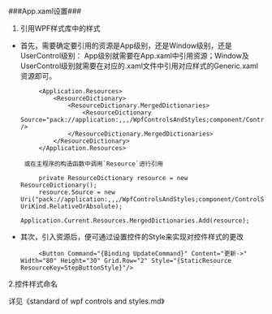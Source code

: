 ###App.xaml设置###
1. 引用WPF样式库中的样式


 - 首先，需要确定要引用的资源是App级别，还是Window级别，还是UserControl级别：
	App级别就需要在App.xaml中引用资源；Window及UserControl级别就需要在对应的.xaml文件中引用对应样式的Generic.xaml资源即可。

         	<Application.Resources>
        		<ResourceDictionary>
            		<ResourceDictionary.MergedDictionaries>
                		<ResourceDictionary Source="pack://application:,,,/WpfControlsAndStyles;component/ControlStyles/Default/Generic.xaml" />
            		</ResourceDictionary.MergedDictionaries>
        		</ResourceDictionary>
    		</Application.Resources>

		或在主程序的构造函数中调用`Resource`进行引用
 	
			private ResourceDictionary resource = new ResourceDictionary();
			resource.Source = new Uri("pack://application:,,,/WpfControlsAndStyles;component/ControlStyles/Default/Generic.xaml", UriKind.RelativeOrAbsolute);
            Application.Current.Resources.MergedDictionaries.Add(resource);


 - 其次，引入资源后，便可通过设置控件的Style来实现对控件样式的更改
	
            <Button Command="{Binding UpdateCommand}" Content="更新->" Width="80" Height="30" Grid.Row="2" Style="{StaticResource ResourceKey=StepButtonStyle}"/>

2.控件样式命名
	
详见《standard of wpf controls and styles.md》
